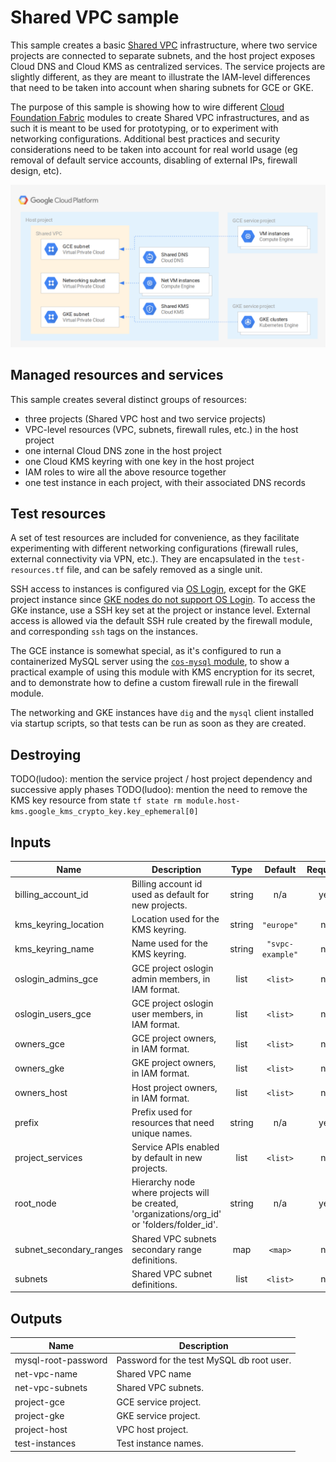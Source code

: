 # Shared VPC sample

This sample creates a basic [Shared VPC](https://cloud.google.com/vpc/docs/shared-vpc) infrastructure, where two service projects are connected to separate subnets, and the host project exposes Cloud DNS and Cloud KMS as centralized services. The service projects are slightly different, as they are meant to illustrate the IAM-level differences that need to be taken into account when sharing subnets for GCE or GKE.

The purpose of this sample is showing how to wire different [Cloud Foundation Fabric](https://github.com/search?q=topic%3Acft-fabric+org%3Aterraform-google-modules&type=Repositories) modules to create Shared VPC infrastructures, and as such it is meant to be used for prototyping, or to experiment with networking configurations. Additional best practices and security considerations need to be taken into account for real world usage (eg removal of default service accounts, disabling of external IPs, firewall design, etc).

![High-level diagram](diagram.png "High-level diagram")

## Managed resources and services

This sample creates several distinct groups of resources:

- three projects (Shared VPC host and two service projects)
- VPC-level resources (VPC, subnets, firewall rules, etc.) in the host project
- one internal Cloud DNS zone in the host project
- one Cloud KMS keyring with one key in the host project
- IAM roles to wire all the above resource together
- one test instance in each project, with their associated DNS records

## Test resources

A set of test resources are included for convenience, as they facilitate experimenting with different networking configurations (firewall rules, external connectivity via VPN, etc.). They are encapsulated in the `test-resources.tf` file, and can be safely removed as a single unit.

SSH access to instances is configured via [OS Login](https://cloud.google.com/compute/docs/oslogin/), except for the GKE project instance since [GKE nodes do not support OS Login](https://cloud.google.com/compute/docs/instances/managing-instance-access#limitations). To access the GKe instance, use a SSH key set at the project or instance level. External access is allowed via the default SSH rule created by the firewall module, and corresponding `ssh` tags on the instances.

The GCE instance is somewhat special, as it's configured to run a containerized MySQL server using the [`cos-mysql` module](https://github.com/terraform-google-modules/terraform-google-container-vm/tree/master/modules/cos-mysql), to show a practical example of using this module with KMS encryption for its secret, and to demonstrate how to define a custom firewall rule in the firewall module.

The networking and GKE instances have `dig` and the `mysql` client installed via startup scripts, so that tests can be run as soon as they are created.

## Destroying

TODO(ludoo): mention the service project / host project dependency and
             successive apply phases
TODO(ludoo): mention the need to remove the KMS key resource from state
            `tf state rm module.host-kms.google_kms_crypto_key.key_ephemeral[0]`

<!-- BEGINNING OF PRE-COMMIT-TERRAFORM DOCS HOOK -->
## Inputs

| Name | Description | Type | Default | Required |
|------|-------------|:----:|:-----:|:-----:|
| billing\_account\_id | Billing account id used as default for new projects. | string | n/a | yes |
| kms\_keyring\_location | Location used for the KMS keyring. | string | `"europe"` | no |
| kms\_keyring\_name | Name used for the KMS keyring. | string | `"svpc-example"` | no |
| oslogin\_admins\_gce | GCE project oslogin admin members, in IAM format. | list | `<list>` | no |
| oslogin\_users\_gce | GCE project oslogin user members, in IAM format. | list | `<list>` | no |
| owners\_gce | GCE project owners, in IAM format. | list | `<list>` | no |
| owners\_gke | GKE project owners, in IAM format. | list | `<list>` | no |
| owners\_host | Host project owners, in IAM format. | list | `<list>` | no |
| prefix | Prefix used for resources that need unique names. | string | n/a | yes |
| project\_services | Service APIs enabled by default in new projects. | list | `<list>` | no |
| root\_node | Hierarchy node where projects will be created, 'organizations/org_id' or 'folders/folder_id'. | string | n/a | yes |
| subnet\_secondary\_ranges | Shared VPC subnets secondary range definitions. | map | `<map>` | no |
| subnets | Shared VPC subnet definitions. | list | `<list>` | no |

## Outputs

| Name | Description |
|------|-------------|
| mysql-root-password | Password for the test MySQL db root user. |
| net-vpc-name | Shared VPC name |
| net-vpc-subnets | Shared VPC subnets. |
| project-gce | GCE service project. |
| project-gke | GKE service project. |
| project-host | VPC host project. |
| test-instances | Test instance names. |

<!-- END OF PRE-COMMIT-TERRAFORM DOCS HOOK -->
